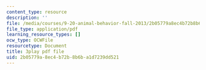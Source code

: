 ```yaml
---
content_type: resource
description: ''
file: /media/courses/9-20-animal-behavior-fall-2013/2b05779a8ec4b72b8b6ba1d7239dd521_472230.pdf
file_type: application/pdf
learning_resource_types: []
ocw_type: OCWFile
resourcetype: Document
title: 3play pdf file
uid: 2b05779a-8ec4-b72b-8b6b-a1d7239dd521
---
```

